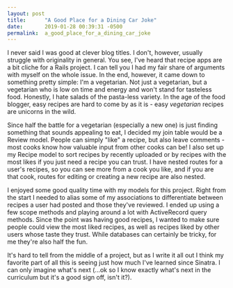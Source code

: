 ```yaml
---
layout: post
title:      "A Good Place for a Dining Car Joke"
date:       2019-01-28 00:39:31 -0500
permalink:  a_good_place_for_a_dining_car_joke
---
```



I never said I was good at clever blog titles. I don't, however, usually struggle with originality in general. You see, I've heard that recipe apps are a bit cliche for a Rails project. I can tell you I had my fair share of arguments with myself on the whole issue. In the end, however, it came down to something pretty simple: I'm a vegetarian. Not just a vegetarian, but a vegetarian who is low on time and energy and won't stand for tasteless food. Honestly, I hate salads of the pasta-less variety. In the age of the food blogger, easy recipes are hard to come by as it is - easy *vegetarian* recipes are unicorns in the wild.

Since half the battle for a vegetarian (especially a new one) is just finding something that sounds appealing to eat, I decided my join table would be a Review model. People can simply "like" a recipe, but also leave comments - most cooks know how valuable input from other cooks can be! I also set up my Recipe model to sort recipes by recently uploaded or by recipes with the most likes if you just need a recipe you can trust. I have nested routes for a user's recipes, so you can see more from a cook you like, and if you are that cook, routes for editing or creating a new recipe are also nested.

I enjoyed some good quality time with my models for this project. Right from the start I needed to alias some of my associations to differentiate between recipes a user had posted and those they've reviewed. I ended up using a few scope methods and playing around a lot with ActiveRecord query methods. Since the point was having good recipes, I wanted to make sure people could view the most liked recipes, as well as recipes liked by other users whose taste they trust. While databases can certainly be tricky, for me they're also half the fun.

It's hard to tell from the middle of a project, but as I write it all out I think my favorite part of all this is seeing just how much I've learned since Sinatra. I can only imagine what's next (...ok so I know exactly what's next in the curriculum but it's a good sign off, isn't it?).

